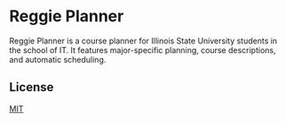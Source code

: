 # Reggie Planner

Reggie Planner is a course planner for Illinois State University students in the school of IT. It features major-specific planning, course descriptions, and automatic scheduling.

## License
[MIT](https://choosealicense.com/licenses/mit/)
